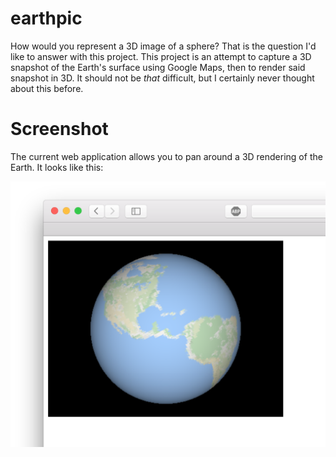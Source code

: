 # earthpic

How would you represent a 3D image of a sphere? That is the question I'd like to answer with this project. This project is an attempt to capture a 3D snapshot of the Earth's surface using Google Maps, then to render said snapshot in 3D. It should not be *that* difficult, but I certainly never thought about this before.

# Screenshot

The current web application allows you to pan around a 3D rendering of the Earth. It looks like this:

![Earth screenshot](screenshot.png)
